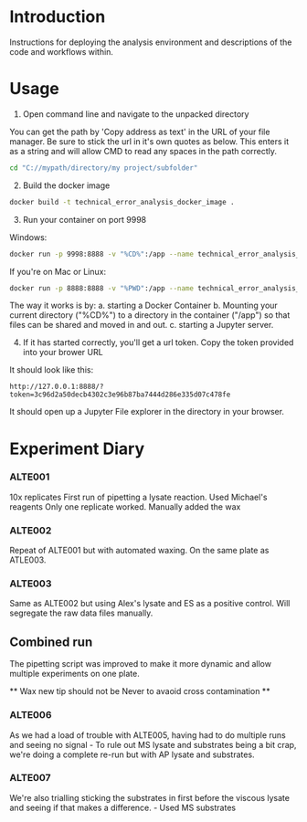 # Introduction

Instructions for deploying the analysis environment and descriptions of the code and workflows within.


# Usage

1. Open command line and navigate to the unpacked directory

You can get the path by 'Copy address as text' in the URL of your file manager.
Be sure to stick the url in it's own quotes as below. This enters it as a string and will allow CMD to read any spaces in the path correctly.


```bash
cd "C://mypath/directory/my project/subfolder"
```

2. Build the docker image

```bash
docker build -t technical_error_analysis_docker_image .
```

3. Run your container on port 9998

Windows:
```bash
docker run -p 9998:8888 -v "%CD%":/app --name technical_error_analysis_docker_container technical_error_analysis_docker_image
```

If you're on Mac or Linux:

```bash
docker run -p 8888:8888 -v "%PWD":/app --name technical_error_analysis_docker_container technical_error_analysis_docker_image
```

The way it works is by:
a. starting a Docker Container
b. Mounting your current directory ("%CD%") to
a directory in the container ("/app") so that files can be shared and moved in and out.
c. starting a Jupyter server.

4. If it has started correctly, you'll get a url token. Copy the token provided into your brower URL

It should look like this:

`http://127.0.0.1:8888/?token=3c96d2a50decb4302c3e96b87ba7444d286e335d07c478fe`

It should open up a Jupyter File explorer in the directory in your browser.


# Experiment Diary

### ALTE001

10x replicates
First run of pipetting a lysate reaction.
Used Michael's reagents
Only one replicate worked.
Manually added the wax

### ALTE002

Repeat of ALTE001 but with automated waxing.
On the same plate as ATLE003.

### ALTE003

Same as ALTE002 but using Alex's lysate and ES as a positive control.
Will segregate the raw data files manually.


## Combined run

The pipetting script was improved to make it more dynamic and allow multiple experiments on one plate.

** Wax new tip should not be Never to avaoid cross contamination **

### ALTE006

As we had a load of trouble with ALTE005, having had to do multiple runs and seeing no signal -  To rule out MS lysate and substrates being a bit crap, we're doing a complete re-run but with AP lysate and substrates.

### ALTE007

We're also trialling sticking the substrates in first before the viscous lysate and seeing if that makes a difference. -  Used MS substrates
